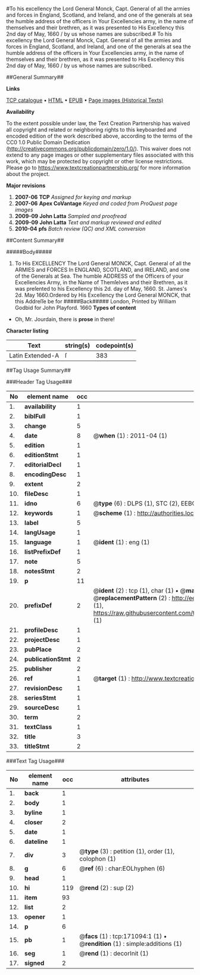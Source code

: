 #To his excellency the Lord General Monck, Capt. General of all the armies and forces in England, Scotland, and Ireland, and one of the generals at sea the humble address of the officers in Your Excellencies army, in the name of themselves and their brethren, as it was presented to His Excellency this 2nd day of May, 1660 / by us whose names are subscribed.#
To his excellency the Lord General Monck, Capt. General of all the armies and forces in England, Scotland, and Ireland, and one of the generals at sea the humble address of the officers in Your Excellencies army, in the name of themselves and their brethren, as it was presented to His Excellency this 2nd day of May, 1660 / by us whose names are subscribed.

##General Summary##

**Links**

[TCP catalogue](http://www.ota.ox.ac.uk/tcp/)  • 
[HTML](http://tei.it.ox.ac.uk/tcp/Texts-HTML/free/A94/A94418.html)  • 
[EPUB](http://tei.it.ox.ac.uk/tcp/Texts-EPUB/free/A94/A94418.epub) • 
[Page images (Historical Texts)](https://historicaltexts.jisc.ac.uk/eebo-56434316e)

**Availability**

To the extent possible under law, the Text Creation Partnership has waived all copyright and related or neighboring rights to this keyboarded and encoded edition of the work described above, according to the terms of the CC0 1.0 Public Domain Dedication (http://creativecommons.org/publicdomain/zero/1.0/). This waiver does not extend to any page images or other supplementary files associated with this work, which may be protected by copyright or other license restrictions. Please go to https://www.textcreationpartnership.org/ for more information about the project.

**Major revisions**

1. __2007-06__ __TCP__ *Assigned for keying and markup*
1. __2007-06__ __Apex CoVantage__ *Keyed and coded from ProQuest page images*
1. __2009-09__ __John Latta__ *Sampled and proofread*
1. __2009-09__ __John Latta__ *Text and markup reviewed and edited*
1. __2010-04__ __pfs__ *Batch review (QC) and XML conversion*

##Content Summary##

#####Body#####

1. To His EXCELLENCY The Lord General MONCK, Capt. General of all the ARMIES and FORCES In ENGLAND, SCOTLAND, and IRELAND, and one of the Generals at Sea. The humble ADDRESS of the Officers of your Excellencies Army, in the Name of Themſelves and their Brethren, as it was preſented to his Excellency this 2d. day of May, 1660.
St. James's 2d. May 1660.Ordered by His Excellency the Lord General MONCK, that this Addreſſe be for
#####Back#####
London, Printed by William Godbid for John Playford. 1660
**Types of content**

  * Oh, Mr. Jourdain, there is **prose** in there!

**Character listing**


|Text|string(s)|codepoint(s)|
|---|---|---|
|Latin Extended-A|ſ|383|

##Tag Usage Summary##

###Header Tag Usage###

|No|element name|occ|attributes|
|---|---|---|---|
|1.|__availability__|1||
|2.|__biblFull__|1||
|3.|__change__|5||
|4.|__date__|8| @__when__ (1) : 2011-04 (1)|
|5.|__edition__|1||
|6.|__editionStmt__|1||
|7.|__editorialDecl__|1||
|8.|__encodingDesc__|1||
|9.|__extent__|2||
|10.|__fileDesc__|1||
|11.|__idno__|6| @__type__ (6) : DLPS (1), STC (2), EEBO-CITATION (1), OCLC (1), VID (1)|
|12.|__keywords__|1| @__scheme__ (1) : http://authorities.loc.gov/ (1)|
|13.|__label__|5||
|14.|__langUsage__|1||
|15.|__language__|1| @__ident__ (1) : eng (1)|
|16.|__listPrefixDef__|1||
|17.|__note__|5||
|18.|__notesStmt__|2||
|19.|__p__|11||
|20.|__prefixDef__|2| @__ident__ (2) : tcp (1), char (1)  •  @__matchPattern__ (2) : ([0-9\-]+):([0-9IVX]+) (1), (.+) (1)  •  @__replacementPattern__ (2) : http://eebo.chadwyck.com/downloadtiff?vid=$1&page=$2 (1), https://raw.githubusercontent.com/textcreationpartnership/Texts/master/tcpchars.xml#$1 (1)|
|21.|__profileDesc__|1||
|22.|__projectDesc__|1||
|23.|__pubPlace__|2||
|24.|__publicationStmt__|2||
|25.|__publisher__|2||
|26.|__ref__|1| @__target__ (1) : http://www.textcreationpartnership.org/docs/. (1)|
|27.|__revisionDesc__|1||
|28.|__seriesStmt__|1||
|29.|__sourceDesc__|1||
|30.|__term__|2||
|31.|__textClass__|1||
|32.|__title__|3||
|33.|__titleStmt__|2||


###Text Tag Usage###

|No|element name|occ|attributes|
|---|---|---|---|
|1.|__back__|1||
|2.|__body__|1||
|3.|__byline__|1||
|4.|__closer__|2||
|5.|__date__|1||
|6.|__dateline__|1||
|7.|__div__|3| @__type__ (3) : petition (1), order (1), colophon (1)|
|8.|__g__|6| @__ref__ (6) : char:EOLhyphen (6)|
|9.|__head__|1||
|10.|__hi__|119| @__rend__ (2) : sup (2)|
|11.|__item__|93||
|12.|__list__|2||
|13.|__opener__|1||
|14.|__p__|6||
|15.|__pb__|1| @__facs__ (1) : tcp:171094:1 (1)  •  @__rendition__ (1) : simple:additions (1)|
|16.|__seg__|1| @__rend__ (1) : decorInit (1)|
|17.|__signed__|2||
